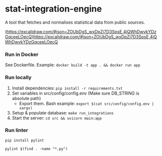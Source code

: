 # stat-integration-engine

A tool that fetches and normalises statistical data from public sources.

(https://excalidraw.com/#json=ZOUbDgS_wxDpZi7D3SpsE,4jQWhDwvkYDzGqceeLOecQ)https://excalidraw.com/#json=ZOUbDgS_wxDpZi7D3SpsE,4jQWhDwvkYDzGqceeLOecQ

### Run in Docker
See Dockerfile. Example: 
`docker build -t app . && docker run app`

### Run locally
1. Install dependencies: `pip install -r requirements.txt`
2. Set variables in src/config/config.env (Make sure DB_STRING is absolute path)
   - Export them. Bash example: `export $(cat src/config/config.env | xargs)`
3. Setup & populate database: `make run_integrations`
4. Start the server: `cd src && uvicorn main:app`

### Run linter
`pip install pylint`

`pylint $(find . -name "*.py")` 
